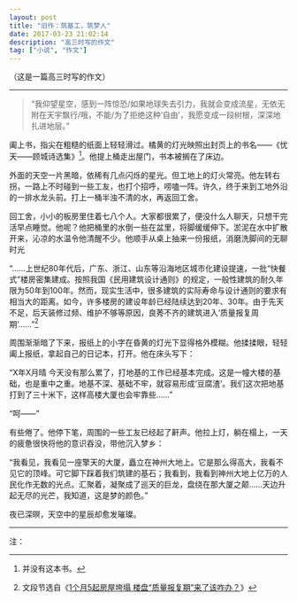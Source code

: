 ```yaml
---
layout: post
title: "旧作：筑基工，筑梦人"
date: 2017-03-23 21:02:14
description: "高三时写的作文"
tag: ["小说", "作文"]
---
```


（这是一篇高三时写的作文）

---

> “我仰望星空，感到一阵惊恐/如果地球失去引力，我就会变成流星，无依无附在天宇飘行/哦，不能/为了拒绝这种‘自由’，我愿变成一段树根，深深地扎进地层。”



阖上书，指尖在粗糙的纸面上轻轻滑过。橘黄的灯光映照出封页上的书名——《忧天——顾城诗选集》[^1]。他提上桶走出屋门，书本被搁在了床边。

外面的天空一片黑暗，依稀有几点闪烁的星光。但工地上的灯火常亮。他左转右拐，一路上不时碰到一些工友，也打个招呼，唠嗑一阵。许久，终于来到工地外沿的一排水龙头前。打上一桶半浊不清的水，再返回工舍。

回工舍，小小的板房里住着七八个人。大家都很累了，便没什么人聊天，只想干完活早点睡觉。他呢？他把桶里的水倒一些在盆里，将脚缓缓伸下。淤泥在水中扩散开来，沁凉的水温令他清醒不少。他顺手从桌上抽来一份报纸，消磨洗脚间的无聊时光



“……上世纪80年代后，广东、浙江、山东等沿海地区城市化建设提速，一批“快餐式”楼房密集建成。按照我国《民用建筑设计通则》的规定，一般性建筑的耐久年限为50年到100年。然而，现实生活中，很多建筑的实际寿命与设计通则的要求有相当大的距离。如今，许多楼房的建设年龄已经陆续达到20年、30年。由于先天不足，后天装修过频、维护不够等原因，良莠不齐的建筑进入‘质量报复周期’……”[^2]



周围渐渐暗了下来，报纸上的小字在昏黄的灯光下显得格外模糊。他揉揉眼，轻轻阖上报纸，拿起自己的日记本，打开。他在床头写下：


“X年X月晴 今天没有那么累了，打地基的工作已经基本完成。这是一幢大楼的基础，也是重中之重。地基不深、基础不牢，就容易形成‘豆腐渣’。我们这次把地基打到了三十米下，这样高楼大厦也会牢靠些……”



“呵——”

有些倦了。他停下笔，周围的一些工友已经起了鼾声。他拉上灯，躺在榻上，一天的疲惫很快将他的意识吞没，带他沉入梦乡：


“我看见，我看见一座擎天的大厦，矗立在神州大地上。它是那么得高大，我看不见它的顶峰。可它脚下踩着我们筑建的基石；我看到，我看到神州大地上亿万的人民化作无数的光点。汇聚着，凝聚成了巡天的巨龙，盘绕在那大厦之颠……天边升起无尽的光芒，我知道，这是梦的颜色。”



夜已深暝，天空中的星辰却愈发璀璨。

---

注：

[^1]: 并没有这本书。

[^2]: 文段节选自《[1个月5起房屋垮塌 楼盘“质量报复期”来了该咋办？](http://cq.qq.com/a/20150621/007848.htm)》